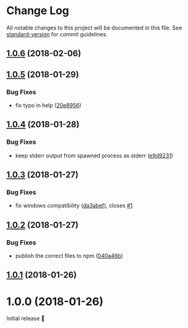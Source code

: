 # Change Log

All notable changes to this project will be documented in this file. See [standard-version](https://github.com/conventional-changelog/standard-version) for commit guidelines.

<a name="1.0.6"></a>
## [1.0.6](https://github.com/micromata/cli-error-notifier/compare/1.0.5...1.0.6) (2018-02-06)



<a name="1.0.5"></a>
## [1.0.5](https://github.com/micromata/cli-error-notifier/compare/1.0.4...1.0.5) (2018-01-29)


### Bug Fixes

* fix typo in help ([20e8956](https://github.com/micromata/cli-error-notifier/commit/20e8956))



<a name="1.0.4"></a>
## [1.0.4](https://github.com/micromata/cli-error-notifier/compare/1.0.3...1.0.4) (2018-01-28)


### Bug Fixes

* keep stderr output from spawned process as stderr ([e9d9231](https://github.com/micromata/cli-error-notifier/commit/e9d9231))



<a name="1.0.3"></a>
## [1.0.3](https://github.com/micromata/cli-error-notifier/compare/1.0.2...1.0.3) (2018-01-27)


### Bug Fixes

* fix windows compatibility  ([da3abef](https://github.com/micromata/cli-error-notifier/commit/da3abef)), closes [#1](https://github.com/micromata/cli-error-notifier/issues/1)



<a name="1.0.2"></a>
## [1.0.2](https://github.com/micromata/cli-error-notifier/compare/1.0.1...1.0.2) (2018-01-27)


### Bug Fixes

* publish the correct files to npm ([040a46b](https://github.com/micromata/cli-error-notifier/commit/040a46b))



<a name="1.0.1"></a>
## [1.0.1](https://github.com/micromata/cli-error-notifier/compare/1.0.0...1.0.1) (2018-01-26)



<a name="1.0.0"></a>
# 1.0.0 (2018-01-26)

Initial release 🎉

